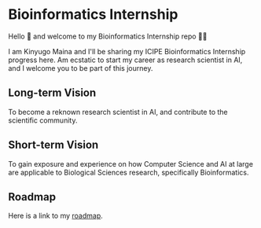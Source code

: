# Bioinformatics Internship 

Hello 👋 and welcome to my Bioinformatics Internship repo 🚀🌑

I am Kinyugo Maina and I'll be sharing my ICIPE Bioinformatics Internship progress here. Am ecstatic to start my career as research scientist in AI, and I welcome you to be part of this journey.

## Long-term Vision
To become a reknown research scientist in AI, and contribute to the scientific community. 

## Short-term Vision
To gain exposure and experience on how Computer Science and AI at large are applicable to Biological Sciences research, specifically Bioinformatics.



## Roadmap

Here is a link to my [roadmap](https://github.com/Kinyugo/bioinformatics-internship/blob/main/roadmap.md).
